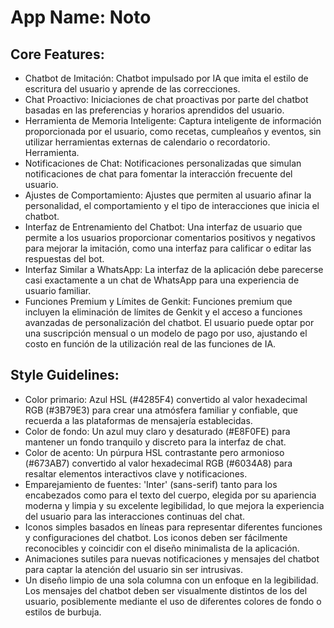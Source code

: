 # **App Name**: Noto

## Core Features:

- Chatbot de Imitación: Chatbot impulsado por IA que imita el estilo de escritura del usuario y aprende de las correcciones.
- Chat Proactivo: Iniciaciones de chat proactivas por parte del chatbot basadas en las preferencias y horarios aprendidos del usuario.
- Herramienta de Memoria Inteligente: Captura inteligente de información proporcionada por el usuario, como recetas, cumpleaños y eventos, sin utilizar herramientas externas de calendario o recordatorio. Herramienta.
- Notificaciones de Chat: Notificaciones personalizadas que simulan notificaciones de chat para fomentar la interacción frecuente del usuario.
- Ajustes de Comportamiento: Ajustes que permiten al usuario afinar la personalidad, el comportamiento y el tipo de interacciones que inicia el chatbot.
- Interfaz de Entrenamiento del Chatbot: Una interfaz de usuario que permite a los usuarios proporcionar comentarios positivos y negativos para mejorar la imitación, como una interfaz para calificar o editar las respuestas del bot.
- Interfaz Similar a WhatsApp: La interfaz de la aplicación debe parecerse casi exactamente a un chat de WhatsApp para una experiencia de usuario familiar.
- Funciones Premium y Límites de Genkit: Funciones premium que incluyen la eliminación de límites de Genkit y el acceso a funciones avanzadas de personalización del chatbot. El usuario puede optar por una suscripción mensual o un modelo de pago por uso, ajustando el costo en función de la utilización real de las funciones de IA.

## Style Guidelines:

- Color primario: Azul HSL (#4285F4) convertido al valor hexadecimal RGB (#3B79E3) para crear una atmósfera familiar y confiable, que recuerda a las plataformas de mensajería establecidas.
- Color de fondo: Un azul muy claro y desaturado (#E8F0FE) para mantener un fondo tranquilo y discreto para la interfaz de chat.
- Color de acento: Un púrpura HSL contrastante pero armonioso (#673AB7) convertido al valor hexadecimal RGB (#6034A8) para resaltar elementos interactivos clave y notificaciones.
- Emparejamiento de fuentes: 'Inter' (sans-serif) tanto para los encabezados como para el texto del cuerpo, elegida por su apariencia moderna y limpia y su excelente legibilidad, lo que mejora la experiencia del usuario para las interacciones continuas del chat.
- Iconos simples basados en líneas para representar diferentes funciones y configuraciones del chatbot. Los iconos deben ser fácilmente reconocibles y coincidir con el diseño minimalista de la aplicación.
- Animaciones sutiles para nuevas notificaciones y mensajes del chatbot para captar la atención del usuario sin ser intrusivas.
- Un diseño limpio de una sola columna con un enfoque en la legibilidad. Los mensajes del chatbot deben ser visualmente distintos de los del usuario, posiblemente mediante el uso de diferentes colores de fondo o estilos de burbuja.